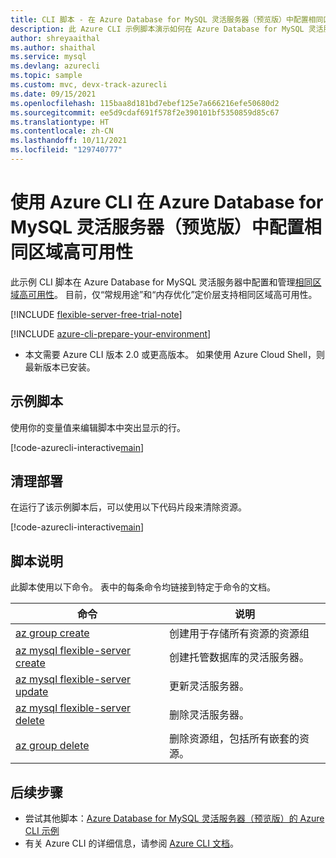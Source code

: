 ```yaml
---
title: CLI 脚本 - 在 Azure Database for MySQL 灵活服务器（预览版）中配置相同区域高可用性
description: 此 Azure CLI 示例脚本演示如何在 Azure Database for MySQL 灵活服务器中配置相同区域高可用性。
author: shreyaaithal
ms.author: shaithal
ms.service: mysql
ms.devlang: azurecli
ms.topic: sample
ms.custom: mvc, devx-track-azurecli
ms.date: 09/15/2021
ms.openlocfilehash: 115baa8d181bd7ebef125e7a666216efe50680d2
ms.sourcegitcommit: ee5d9cdaf691f578f2e390101bf5350859d85c67
ms.translationtype: HT
ms.contentlocale: zh-CN
ms.lasthandoff: 10/11/2021
ms.locfileid: "129740777"
---
```

# <a name="configure-same-zone-high-availability-in-an-azure-database-for-mysql---flexible-server-preview-using-azure-cli"></a>使用 Azure CLI 在 Azure Database for MySQL 灵活服务器（预览版）中配置相同区域高可用性

此示例 CLI 脚本在 Azure Database for MySQL 灵活服务器中配置和管理[相同区域高可用性](../concepts-high-availability.md)。 目前，仅“常规用途”和“内存优化”定价层支持相同区域高可用性。


[!INCLUDE [flexible-server-free-trial-note](../../includes/flexible-server-free-trial-note.md)]

[!INCLUDE [azure-cli-prepare-your-environment](../../../../includes/azure-cli-prepare-your-environment.md)]

- 本文需要 Azure CLI 版本 2.0 或更高版本。 如果使用 Azure Cloud Shell，则最新版本已安装。 

## <a name="sample-script"></a>示例脚本

使用你的变量值来编辑脚本中突出显示的行。

[!code-azurecli-interactive[main](../../../../cli_scripts/mysql/flexible-server/high-availability/same-zone-ha.sh?highlight=7,10-11 "Configure Same-Zone High Availability.")]

## <a name="clean-up-deployment"></a>清理部署

在运行了该示例脚本后，可以使用以下代码片段来清除资源。

[!code-azurecli-interactive[main](../../../../cli_scripts/mysql/flexible-server/high-availability/clean-up-resources.sh?highlight=4 "Clean up resources.")]

## <a name="script-explanation"></a>脚本说明

此脚本使用以下命令。 表中的每条命令均链接到特定于命令的文档。

| **命令** | **说明** |
|---|---|
|[az group create](/cli/azure/group#az_group_create)|创建用于存储所有资源的资源组|
|[az mysql flexible-server create](/cli/azure/mysql/flexible-server#az_mysql_flexible_server_create)|创建托管数据库的灵活服务器。|
|[az mysql flexible-server update](/cli/azure/mysql/flexible-server#az_mysql_flexible_server_update)|更新灵活服务器。|
|[az mysql flexible-server delete](/cli/azure/mysql/flexible-server#az_mysql_flexible_server_delete)|删除灵活服务器。|
|[az group delete](/cli/azure/group#az_group_delete) | 删除资源组，包括所有嵌套的资源。|

## <a name="next-steps"></a>后续步骤

- 尝试其他脚本：[Azure Database for MySQL 灵活服务器（预览版）的 Azure CLI 示例](../sample-scripts-azure-cli.md)
- 有关 Azure CLI 的详细信息，请参阅 [Azure CLI 文档](/cli/azure)。
